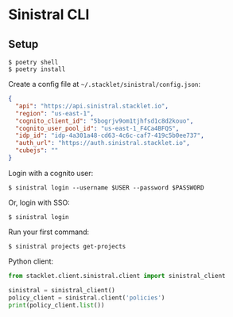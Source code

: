 # Sinistral CLI

## Setup

```
$ poetry shell
$ poetry install
```

Create a config file at `~/.stacklet/sinistral/config.json`:

```json
{
  "api": "https://api.sinistral.stacklet.io",
  "region": "us-east-1",
  "cognito_client_id": "5bogrjv9om1tjhfsd1c8d2kouo",
  "cognito_user_pool_id": "us-east-1_F4Ca4BFQS",
  "idp_id": "idp-4a301a48-cd63-4c6c-caf7-419c5b0ee737",
  "auth_url": "https://auth.sinistral.stacklet.io",
  "cubejs": ""
}
```

Login with a cognito user:

```
$ sinistral login --username $USER --password $PASSWORD
```

Or, login with SSO:

```
$ sinistral login
```

Run your first command:

```
$ sinistral projects get-projects
```

Python client:

```python
from stacklet.client.sinistral.client import sinistral_client

sinistral = sinistral_client()
policy_client = sinistral.client('policies')
print(policy_client.list())
```
